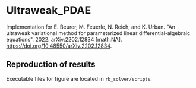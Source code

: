 # Ultraweak_PDAE
Implementation for E. Beurer, M. Feuerle, N. Reich, and K. Urban. "An ultraweak variational method for parameterized linear differential-algebraic equations". 2022. arXiv:2202.12834 [math.NA]. https://doi.org/10.48550/arXiv.2202.12834. 

## Reproduction of results
Executable files for figure are located in `rb_solver/scripts`.
